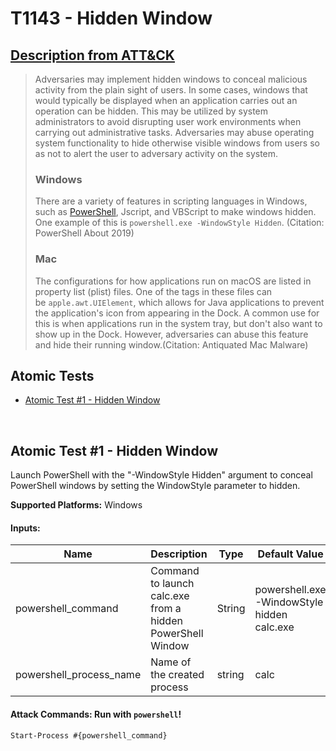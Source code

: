 # T1143 - Hidden Window
## [Description from ATT&CK](https://attack.mitre.org/wiki/Technique/T1143)
<blockquote>Adversaries may implement hidden windows to conceal malicious activity from the plain sight of users. In some cases, windows that would typically be displayed when an application carries out an operation can be hidden. This may be utilized by system administrators to avoid disrupting user work environments when carrying out administrative tasks. Adversaries may abuse operating system functionality to hide otherwise visible windows from users so as not to alert the user to adversary activity on the system.

### Windows
There are a variety of features in scripting languages in Windows, such as [PowerShell](https://attack.mitre.org/techniques/T1086), Jscript, and VBScript to make windows hidden. One example of this is <code>powershell.exe -WindowStyle Hidden</code>.  (Citation: PowerShell About 2019)

### Mac
The configurations for how applications run on macOS are listed in property list (plist) files. One of the tags in these files can be <code>apple.awt.UIElement</code>, which allows for Java applications to prevent the application's icon from appearing in the Dock. A common use for this is when applications run in the system tray, but don't also want to show up in the Dock. However, adversaries can abuse this feature and hide their running window.(Citation: Antiquated Mac Malware)
</blockquote>

## Atomic Tests

- [Atomic Test #1 - Hidden Window](#atomic-test-1---hidden-window)


<br/>

## Atomic Test #1 - Hidden Window
Launch PowerShell with the "-WindowStyle Hidden" argument to conceal PowerShell windows by setting the WindowStyle parameter to hidden.

**Supported Platforms:** Windows




#### Inputs:
| Name | Description | Type | Default Value | 
|------|-------------|------|---------------|
| powershell_command | Command to launch calc.exe from a hidden PowerShell Window | String | powershell.exe -WindowStyle hidden calc.exe|
| powershell_process_name | Name of the created process | string | calc|


#### Attack Commands: Run with `powershell`! 
```
Start-Process #{powershell_command}
```






<br/>
